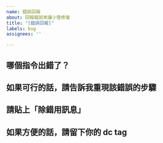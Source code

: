 ```yaml
---
name: 錯誤回報
about: 回報錯誤來讓小雪修復
title: "[錯誤回報]"
labels: bug
assignees: ''

---
```


## 哪個指令出錯了？


## 如果可行的話，請告訴我重現該錯誤的步驟


## 請貼上「除錯用訊息」


## 如果方便的話，請留下你的 dc tag
